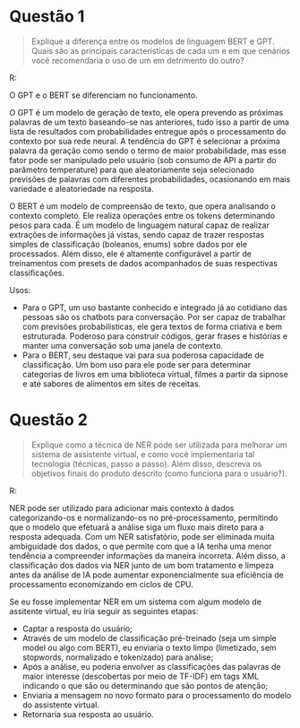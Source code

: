 # Questão 1
> Explique a diferença entre os modelos de linguagem BERT e GPT. Quais são as principais características de cada um e em que cenários você recomendaria o uso de um em detrimento do outro?

R:

O GPT e o BERT se diferenciam no funcionamento.

O GPT é um modelo de geração de texto, ele opera prevendo as próximas palavras de um texto baseando-se nas anteriores, tudo isso a partir de uma lista de resultados com probabilidades entregue 
após o processamento do contexto por sua rede neural. A tendência do GPT é selecionar a próxima palavra da geração como sendo o termo de maior probabilidade, mas esse fator pode ser manipulado
pelo usuário (sob consumo de API a partir do parâmetro temperature) para que aleatoriamente seja selecionado previsões de palavras com diferentes probabilidades, ocasionando em mais variedade
e aleatoriedade na resposta.

O BERT é um modelo de compreensão de texto, que opera analisando o contexto completo. Ele realiza operações entre os tokens determinando pesos para cada. É um modelo de linguagem natural capaz de
realizar extrações de informações já vistas, sendo capaz de trazer respostas simples de classificação (boleanos, enums) sobre dados por ele processados. Além disso, ele é altamente configurável a
partir de treinamentos com presets de dados acompanhados de suas respectivas classificações.

Usos:
- Para o GPT, um uso bastante conhecido e integrado já ao cotidiano das pessoas são os chatbots para conversação. Por ser capaz de trabalhar com previsões probabilísticas, ele gera textos de forma criativa e bem estruturada. Poderoso para construir códigos, gerar frases e histórias e manter uma conversação sob uma janela de contexto.
- Para o BERT, seu destaque vai para sua poderosa capacidade de classificação. Um bom uso para ele pode ser para determinar categorias de livros em uma biblioteca virtual, filmes a partir da sipnose e até sabores de alimentos em sites de receitas.

# Questão 2
> Explique como a técnica de NER pode ser utilizada para melhorar um sistema de assistente virtual, e como você implementaria tal tecnologia (técnicas, passo a passo). Além disso, descreva os objetivos finais do produto descrito (como funciona para o usuário?).

R:

NER pode ser utilizado para adicionar mais contexto à dados categorizando-os e normalizando-os no pré-processamento, permitindo que o modelo que efetuará a análise siga um fluxo mais direto para a resposta adequada. 
Com um NER satisfatório, pode ser eliminada muita ambiguidade dos dados, o que permite com que a IA tenha uma menor tendência a compreender informações da maneira incorreta. Além disso, a classificação
dos dados via NER junto de um bom tratamento e limpeza antes da análise de IA pode aumentar exponencialmente sua eficiência de processamento economizando em ciclos de CPU.

Se eu fosse implementar NER em um sistema com algum modelo de assitente virtual, eu iria seguir as seguintes etapas:
- Captar a resposta do usuário;
- Através de um modelo de classificação pré-treinado (seja um simple model ou algo com BERT), eu enviaria o texto limpo (limetizado, sem stopwords, normalizado e tokenizado) para análise;
- Após a análise, eu poderia envolver as classificações das palavras de maior interesse (descobertas por meio de TF-IDF) em tags XML indicando o que são ou determinando que são pontos de atenção;
- Enviaria a mensagem no novo formato para o processamento do modelo do assistente virtual.
- Retornaria sua resposta ao usuário.
